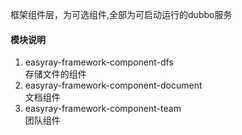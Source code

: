 框架组件层，为可选组件,全部为可启动运行的dubbo服务
#### 模块说明
1. easyray-framework-component-dfs  
    存储文件的组件
1. easyray-framework-component-document  
    文档组件
1.  easyray-framework-component-team  
    团队组件    
